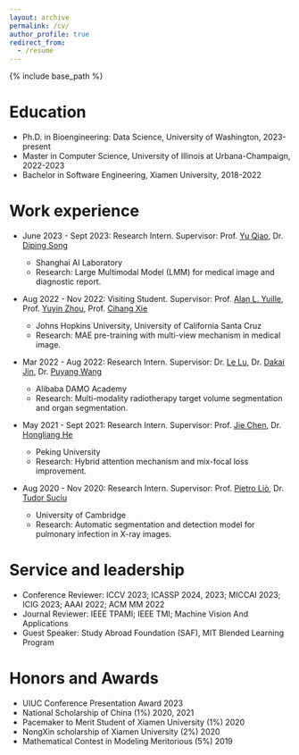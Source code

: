 ```yaml
---
layout: archive
permalink: /cv/
author_profile: true
redirect_from:
  - /resume
---
```

<!-- title: "CV" -->
{% include base_path %}

Education
======
* Ph.D. in Bioengineering: Data Science, University of Washington, 2023-present
* Master in Computer Science, University of Illinois at Urbana-Champaign, 2022-2023
* Bachelor in Software Engineering, Xiamen University, 2018-2022

Work experience
======
* June 2023 - Sept 2023: Research Intern. Supervisor: Prof. [Yu Qiao](https://scholar.google.com/citations?user=gFtI-8QAAAAJ), Dr. [Diping Song](https://www.semanticscholar.org/author/Diping-Song/27062648/)
  * Shanghai AI Laboratory
  * Research: Large Multimodal Model (LMM) for medical image and diagnostic report.

* Aug 2022 - Nov 2022: Visiting Student. Supervisor: Prof. [Alan L. Yuille](https://www.cs.jhu.edu/~ayuille/), Prof. [Yuyin Zhou](https://yuyinzhou.github.io/), Prof. [Cihang Xie](https://cihangxie.github.io/)
  * Johns Hopkins University, University of California Santa Cruz
  * Research: MAE pre-training with multi-view mechanism in medical image.

* Mar 2022 - Aug 2022: Research Intern. Supervisor: Dr. [Le Lu](https://lelu007.github.io), Dr. [Dakai Jin](https://dakjin.github.io/), Dr. [Puyang Wang](https://scholar.google.com/citations?hl=en&user=56aDx7AAAAAJ)
  * Alibaba DAMO Academy
  * Research: Multi-modality radiotherapy target volume segmentation and organ segmentation.
  
* May 2021 - Sept 2021: Research Intern. Supervisor: Prof. [Jie Chen](https://scholar.google.com.hk/citations?hl=EN&user=ZAZFfwwAAAAJ), Dr. [Hongliang He](https://scholar.google.com.hk/citations?hl=en&user=jJWS4VYAAAAJ)
  * Peking University
  * Research: Hybrid attention mechanism and mix-focal loss improvement.

* Aug 2020 - Nov 2020: Research Intern. Supervisor: Prof. [Pietro Liò](https://www.cl.cam.ac.uk/~pl219/), Dr. [Tudor Suciu](https://www.linkedin.com/in/tudor-suciu/)
  * University of Cambridge
  * Research: Automatic segmentation and detection model for pulmonary infection in X-ray images.

Service and leadership
======
* Conference Reviewer: ICCV 2023; ICASSP 2024, 2023; MICCAI 2023; ICIG 2023; AAAI 2022; ACM MM 2022
* Journal Reviewer: IEEE TPAMI; IEEE TMI; Machine Vision And Applications
* Guest Speaker: Study Abroad Foundation (SAF), MIT Blended Learning Program

Honors and Awards
======
* UIUC Conference Presentation Award 2023
* National Scholarship of China (1%) 2020, 2021
* Pacemaker to Merit Student of Xiamen University (1%) 2020
* NongXin scholarship of Xiamen University (2%) 2020
* Mathematical Contest in Modeling Meritorious (5%) 2019

<!--Talks
======
  <ul>{% for post in site.talks %}
    {% include archive-single-talk-cv.html %}
  {% endfor %}</ul>
  
Teaching
======
  <ul>{% for post in site.teaching %}
    {% include archive-single-cv.html %}
  {% endfor %}</ul>-->
